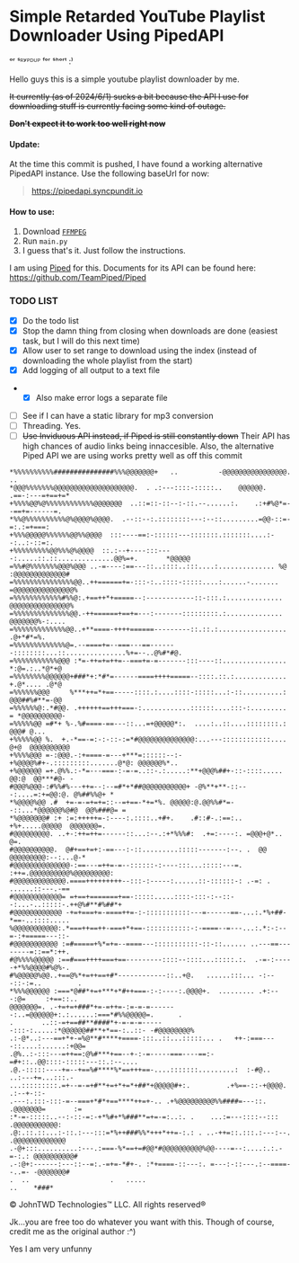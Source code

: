 # Simple Retarded YouTube Playlist Downloader Using PipedAPI
ᵒʳ ˢᴿʸᴾᴰᵁᴾ ᶠᵒʳ ˢʰᵒʳᵗ :⁾


Hello guys this is a simple youtube playlist downloader by me.

~~It currently (as of 2024/6/1) sucks a bit because the API I use for downloading stuff is currently facing some kind of outage.~~

~~**Don't expect it to work too well right now**~~

#### Update:
At the time this commit is pushed, I have found a working alternative PipedAPI instance. Use the following baseUrl for now:
> https://pipedapi.syncpundit.io

#### How to use:
1. Download [`FFMPEG`](https://ffmpeg.org/download.html)
2. Run `main.py`
3. I guess that's it. Just follow the instructions.


I am using [Piped](https://github.com/TeamPiped/Piped) for this. Documents for its API can be found here: https://github.com/TeamPiped/Piped

### TODO LIST
- [X] Do the todo list
- [X] Stop the damn thing from closing when downloads are done (easiest task, but I will do this next time)
- [X] Allow user to set range to download using the index (instead of downloading the whole playlist from the start)
- [X] Add logging of all output to a text file
- - [X] Also make error logs a separate file 
- [ ] See if I can have a static library for mp3 conversion
- [ ] Threading. Yes.
- [ ] ~~Use Inviduous API instead, if Piped is still constantly down~~ Their API has high chances of audio links being innaccesible. Also, the alternative Piped API  we are using works pretty well as off this commit

```
*%%%%%%%%%%###############%%%@@@@@@@+   ..          -@@@@@@@@@@@@@@@@.   ..          
*@@@%%%%%%%@@@@@@@@@@@@@@@@@@@@.  . .:---::::-:::::..    @@@@@@.     .==-:---=+==+=* 
+%%%%@@%@%%%%%%%%%%%%@@@@@@@  ..::=::-::--:-::.--......:.    .:+#%@*=--==+=------=.  
*%%@%%%%%%%%%%@%@@@@%@@@@.  .--::--:.::::::::---:--::.........=@@-::=-=:.:=+===:     
+%%%@@@@@%%%%%%@@%%@@@@  :::----==:-::::::---:::::::.:::::::....:--:..:-::=:.        
+%%%%%%%%%@@%%%@%@@@@  ::.:--+----:::----:.....::.::..............@@%=+.       *@@@@@
=%%#@%%%%%%%@@@%@@@ ..-=----:==---::..::::..:::....:.............. %@ :@@@@@@@@@@@@@#
=%%%%%%%%%%%%%%%@@..++======+=-:::-:..::::-:::::....:......-....... =@@@@@@@@@@@@@@@%
=%%%%%%%%%%%%#%%@:.+==++*+=====--:------------::-:::.:.............. @@@@@@@@@@@@@@@%
=%%%%%%%%%%%%%%@@.-++======+==+=---:-------:::::::::.:.............. @@@@@@@%-:....  
=%%%%%%%%%%%%%@@..+**====-++++======---------::.::.:.................      .@+*#*=%. 
=%%%%%%%%%%%%%@=.--====+=--===---==-------::::::::...::...............%+=--..@%#*#@. 
=%%%%%%%%%%%@@@ :*=-++=+=++=--===+=-=-------:::----::................ *:@=.:..*@*+@  
=%%%%%%%%@@@@@@+###*+:*#*=------====++++=====--::::.::.:............. +.@*.... .@*@  
=%%%%%%@@@     %***++=*+==-----::::.:....::::-:::::...:-::..........: @@@##%#**=-@@  
=%%%%%%@:.*#@@. .++++++==+++===-:............::::::....:::-:......... = *@@@@@@@@@@- 
=%%%%%@@ =#*+ %-.%#====-==---::...=+@@@@@*:.  ....:..::....::::::::.: @@@# @...      
+%%%%%@@ %.  +.-*==-=:-:-::-:=*#@@@@@@@@@@@@@@:...---::::::::::::.... @+@  @@@@@@@@@@
+%%%%@@@ =-:@@@.-:+====-=---+***=::::::--:-+%@@@@%#+-.:::::::::.......@*@: @@@@@@%*..
+%@@@@@@ =+.@%%.:-*=---===-:-=-=..::-.:.....:**+@@@%##+-::-::::..... @@:@  @@***#@- -
#@@@%@@@-:#%%#%---++=--:--=#*+*##@@@@@@@@@@@+ -@%**+**-::---:....=:+=@@:@. @%##%%@+ *
*%@@@@%@@ .#  +=-=-=+=+=::--=+==-*+=*%. @@@@@:@.@@%%#*=--::...*@@@@@@%@#@  @@%###@= =
*%@@@@@@@# :+ :=:+++++=-:----:.::::..+#+.    .#::#-.:==:..  +%+.....@@@@@  @@@@@@@=. 
#@@@@@@@@@. ..+-:++=++=------::...:--.:+*%%%#:  .+=:----:. =@@@+@*..             @=. 
#@@@@@@@@@@.  @#+==+=+:-==---:-::.........:::::-------:--. .  @@ @@@@@@@@@:--:...@-* 
#@@@@@@@@@@@@@@-:==---=++=-=--::::::-:----:::...:::::---=. :++=.@@@@@@@@@@%@@@@@@@@@:
#@@@@@@@@@@@@@.====+++++++++--:::-:-----:......::-::::::-: .-=: .    ......::---.-== 
#@@@@@@@@@@@@= =+==+=======+==-:::::.....::::-:::-:--::--:...-..:::::-.++@%#**#%##*+ 
#@@@@@@@@@@@@ -+=+===+=-====++=-:-:::::::::::---=------==-...:.*%+##-*==-..::::..... 
%@@@@@@@@@@@:.*===++==++-===+*+==-:::::::::::-:-====--=---...:.*:-:--=-:+=====---::- 
#@@@@@@@@@@@ :=#=====+%*=+=--====---:::::::::::-::-::...... ..---==--------=::==*:++.
#@%%%%@@@@@ :==#===++++===+==---------::::--::::...:::::.:.  .-=-:-----+*%%@@@@#%@%-.
#%@@@@@%@@..+==@%*+=++==+#*------------::..+@.   ......:::... -:---::-:=..         . 
*%%%@@@@@@ :===*@##*+=+***+*#++===-:-:----:.@@@@+.  ......... .+:---:@=     :+==::.. 
@@@@@@@=. .-+=+=+###*+=-=++=-:=-=-=-------:..=@@@@@@+:.:......:===*#%%@@@@@=.      . 
.       ..::-=+==##**####*+-=-=-=------:::-:.....:*@@@@@@##**+*==-:..::- -#@@@@@@@@% 
.:-@*..:---==+*+-=%@**#****+====-:::..::...:::::... .   ++-:===----::....:......:+@@=
.@%..:-:::---=++==:@%#***+==--+-:-=-----===----==:-=#+::..@@::::-:::::---::.:--....  
.@.-:::::----+=--+==%#****%*==+++==-....:::::::.........:  :-#@..   ..:---+=...:::.- 
...:::::::::.=+--=-=+#**+=+*+=*+##*+@@@@@#+:.         .+%==-::-+@@@@.      .:--+-::- 
.---:.:::-:::-=--===+*#*+==****++=+-.. .+%@@@@@@@@@%%####=---::.  .@@@@@@@=       := 
:*-=-:::::..--:-::-=:-+*%#+*%###**=+=-=:..:. .    ...:=---::::--:::  .@@@@@@@@@@@:   
.@:.::.::...:-::.:---:::=*%++###%%*+++*++=-:.: . ..-++=::.:::.:---:--. .@@@@@@@@@@@@@
.-@+:::..........:---.:===-%*==+=#@@*#@@@@@@@@@@%@@----=--:....:.:.-=-:.: @@@@@@@@@@#
.-:@+:------:---::--=:.-=+=-*#+-. :*+====-::---:. =---:-::---.:--====--..=- -@@@@@@@#
.  ..                    .   .....                                        ..    *###*

```
© JohnTWD Technologies™ LLC. All rights reserved®

Jk...you are free too do whatever you want with this. Though of course, credit me as the original author :^)

Yes I am very unfunny
